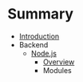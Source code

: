 # Summary

* [Introduction](README.md)
* Backend
   * [Node.js](nodejs.md)
       * [Overview](new.md)
       * Modules

